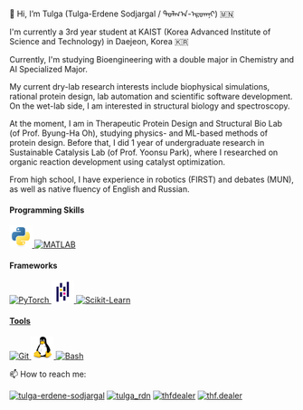 👋 Hi, I’m Tulga (Tulga-Erdene Sodjargal / ᠲᠤᠯᠭ᠎ᠠ-ᠡᠷᠳᠡᠨᠢ) 🇲🇳

I'm currently a 3rd year student at KAIST (Korea Advanced Institute of Science and Technology) in Daejeon, Korea 🇰🇷

Currently, I'm studying Bioengineering with a double major in Chemistry and AI Specialized Major.

My current dry-lab research interests include biophysical simulations, rational protein design, lab automation and scientific software development. 
On the wet-lab side, I am interested in structural biology and spectroscopy.

At the moment, I am in Therapeutic Protein Design and Structural Bio Lab (of Prof. Byung-Ha Oh), studying physics- and ML-based methods of protein design. 
Before that, I did 1 year of undergraduate research in Sustainable Catalysis Lab (of Prof. Yoonsu Park), where I researched on organic reaction development using catalyst optimization.

From high school, I have experience in robotics (FIRST) and debates (MUN), as well as native fluency of English and Russian.

#### Programming Skills
<a href="https://www.python.org" target="_blank" rel="noreferrer"> <img src="https://raw.githubusercontent.com/devicons/devicon/master/icons/python/python-original.svg" alt="Python" width="40" height="40"/> </a> <a href="https://www.mathworks.com/products/matlab.html" target="_blank" rel="noreferrer"> <img src="https://cdn.jsdelivr.net/gh/devicons/devicon/icons/matlab/matlab-original.svg" alt="MATLAB" width="40" height="40"/> </a>

#### Frameworks
<a href="https://pytorch.org/" target="_blank" rel="noreferrer"> <img src="https://www.vectorlogo.zone/logos/pytorch/pytorch-icon.svg" alt="PyTorch" width="40" height="40"/> </a> <a href="https://pandas.pydata.org/" target="_blank" rel="noreferrer"> <img src="https://raw.githubusercontent.com/devicons/devicon/2ae2a900d2f041da66e950e4d48052658d850630/icons/pandas/pandas-original.svg" alt="Pandas" width="40" height="40"/> </a> <a href="https://scikit-learn.org/" target="_blank" rel="noreferrer"> <img src="https://upload.wikimedia.org/wikipedia/commons/0/05/Scikit_learn_logo_small.svg" alt="Scikit-Learn" width="40" height="40"/> </a> <a href="https://scikit-learn.org/" target="_blank" rel="noreferrer">

#### Tools
<a href="https://git-scm.com/" target="_blank" rel="noreferrer"> <img src="https://www.vectorlogo.zone/logos/git-scm/git-scm-icon.svg" alt="Git" width="40" height="40"/> </a> <a href="https://www.linux.org/" target="_blank" rel="noreferrer"> <img src="https://raw.githubusercontent.com/devicons/devicon/master/icons/linux/linux-original.svg" alt="Linux" width="40" height="40"/> </a> <a href="https://www.gnu.org/software/bash/" target="_blank" rel="noreferrer"> <img src="https://cdn.jsdelivr.net/gh/devicons/devicon/icons/bash/bash-plain.svg" alt="Bash" width="40" height="40"/> </a> 

📫 How to reach me:

<a href="https://www.linkedin.com/in/tulga-erdene-sodjargal/" target="blank"><img align="center" src="https://raw.githubusercontent.com/rahuldkjain/github-profile-readme-generator/master/src/images/icons/Social/linked-in-alt.svg" alt="tulga-erdene-sodjargal" height="30" width="40" /></a>
<a href="https://twitter.com/tulga_rdn" target="blank"><img align="center" src="https://raw.githubusercontent.com/rahuldkjain/github-profile-readme-generator/master/src/images/icons/Social/twitter.svg" alt="tulga_rdn" height="30" width="40" /></a>
<a href="https://www.kaggle.com/thfdealer" target="blank"><img align="center" src="https://raw.githubusercontent.com/rahuldkjain/github-profile-readme-generator/master/src/images/icons/Social/kaggle.svg" alt="thfdealer" height="30" width="40" /></a>
<a href="https://fb.com/thf.dealer" target="blank"><img align="center" src="https://raw.githubusercontent.com/rahuldkjain/github-profile-readme-generator/master/src/images/icons/Social/facebook.svg" alt="thf.dealer" height="30" width="40" /></a>
